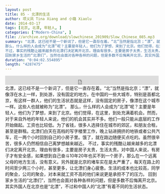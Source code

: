 ```yaml
---
layout: post
title: 85 - 北漂的生活
author: 项义凤 Tina Xiang and 小璐 Xiaolu
date: 2014-03-17
tags: [北京, 北漂, 年轻人, ]
categories: ["Modern-China", ]
file: //archive.org/download/slowchinese_201909/Slow_Chinese_085.mp3
summary: "北漂，这已经不是一个新词了，但是它一直存在着。“北”当然是指北京；“漂”，就像浮在水上一样，到处游，没有固定的地方。在中国的一些大城市，特别是首都北京，有这样一群人，他们的生活状态就是这样，没有固定的房子，像漂在这个城市一样。这些人也就被称为“北漂”。  
那么，什么样的人会成为“北漂”呢？主要是年轻人，他们为了梦想，来到了北京。他们觉得，在这里，到处充满着机会。然而，对于来自外地的年轻人来说，他们的机会其实并不多。他们一般只能从底层的工作开始做起。工资也比较低。为了省钱，很多人选择住在城市的郊区，和朋友合租，甚至是群租。北漂们白天在高档的写字楼里工作，晚上钻进拥挤的地铁或者公共汽车，花一两个小时回到自己的小房子里。饿了，就在路边随便买点吃的。虽然很辛苦，很多人仍然相信自己离梦想越来越近。  
不过，事实的残酷让越来越多的北漂们决定离开北京。理由有很多，主要是房子太贵，生活太贵。对中国人来说，有房子才有安全感，如果想到自己奋斗10年20年也买不到一个房子，那么在一个远离父母的地方生活，没有意义。另外就是北京的堵车实在是太严重了，每天在路上的时间至少两三个小时，甚至更多，让北漂们身心疲惫。生活的成本也比较高，同学的聚会，公司的聚会，对本来就工资不高的他们来说更是承担不了的压力。  
回到家乡生活的“北漂们”，当然也会面对各种各样的问题，但是多数不后悔离开北京。其实外国人在北京也是“北漂”，不过和中国人的“北漂”有着不同的生活状态。"
duration: "0:04:02.554895"
length: "4287475"
---
```


<iframe src="https://archive.org/embed/slowchinese_201909/Slow_Chinese_085.mp3" width="500" height="30" frameborder="0" webkitallowfullscreen="true" mozallowfullscreen="true" allowfullscreen></iframe>
北漂，这已经不是一个新词了，但是它一直存在着。“北”当然是指北京；“漂”，就像浮在水上一样，到处游，没有固定的地方。在中国的一些大城市，特别是首都北京，有这样一群人，他们的生活状态就是这样，没有固定的房子，像漂在这个城市一样。这些人也就被称为“北漂”。  
那么，什么样的人会成为“北漂”呢？主要是年轻人，他们为了梦想，来到了北京。他们觉得，在这里，到处充满着机会。然而，对于来自外地的年轻人来说，他们的机会其实并不多。他们一般只能从底层的工作开始做起。工资也比较低。为了省钱，很多人选择住在城市的郊区，和朋友合租，甚至是群租。北漂们白天在高档的写字楼里工作，晚上钻进拥挤的地铁或者公共汽车，花一两个小时回到自己的小房子里。饿了，就在路边随便买点吃的。虽然很辛苦，很多人仍然相信自己离梦想越来越近。  
不过，事实的残酷让越来越多的北漂们决定离开北京。理由有很多，主要是房子太贵，生活太贵。对中国人来说，有房子才有安全感，如果想到自己奋斗10年20年也买不到一个房子，那么在一个远离父母的地方生活，没有意义。另外就是北京的堵车实在是太严重了，每天在路上的时间至少两三个小时，甚至更多，让北漂们身心疲惫。生活的成本也比较高，同学的聚会，公司的聚会，对本来就工资不高的他们来说更是承担不了的压力。  
回到家乡生活的“北漂们”，当然也会面对各种各样的问题，但是多数不后悔离开北京。其实外国人在北京也是“北漂”，不过和中国人的“北漂”有着不同的生活状态。